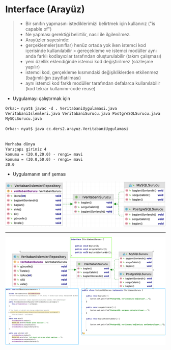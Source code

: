 # Interface (Arayüz)
>  - Bir sınıfın yapmasını istediklerimizi belirtmek için kullanırız ("is capable of")
>  - Ne yapması gerektiği belirtilir, nasıl ile ilgilenilmez.
>  - Arayüzler sayesinde:
> - gerçeklemeler(sınıflar) henüz ortada yok iken istemci kod içerisinde kullanılabilir 
       > gereçekleme ve istemci modüller aynı anda farklı kodlayıcılar tarafından oluşturulabilir (takım çalışması)
> - yeni özellik eklendiğinde istemci kod değiştirilmez (sözleşme yapılır)
> - istemci kod, gerçekleme kısmındaki değişikliklerden etkilenmez (bağımlılığın zayıflatılması)
> - aynı istemci kod farklı modüller tarafından defalarca kullanılabilir (kod tekrar kullanımı-code reuse)


* Uygulamayı çalıştırmak için


```console
Orka:~ nyat$ javac -d . VeritabaniUygulamasi.java VeritabaniIslemleri.java VeritabaniSurucu.java PostgreSQLSurucu.java MySQLSurucu.java 
 
Orka:~ nyat$ java cc.ders2.arayuz.VeritabaniUygulamasi


Merhaba dünya
Yarıçapı giriniz 4
konumu = (20.0,20.0) - rengi= mavi
konumu = (30.0,50.0) - rengi= mavi
30.0
```

* Uygulamanın sınıf şeması

![](https://github.com/celalceken/NesneYonelimliAnalizVeTasarimDersiUygulamalari/blob/master/Sekiller/02/Interface.png)

***

![](https://github.com/celalceken/NesneYonelimliAnalizVeTasarimDersiUygulamalari/blob/master/Sekiller/02/Interface2.png)

